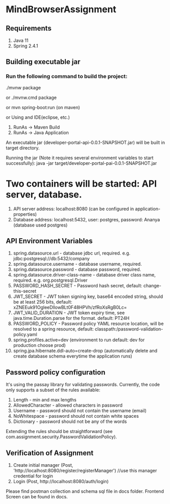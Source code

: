 # MindBrowserAssignment

## Requirements
1. Java 11
2. Spring 2.4.1

## Building executable jar

### Run the following command to build the project:
./mvnw package

or
./mvnw.cmd package

or
mvn spring-boot:run (on maven)

or
Using and IDE(eclipse, etc.) 
1. RunAs -> Maven Build
2. RunAs -> Java Application

An executable jar (developer-portal-api-0.0.1-SNAPSHOT.jar) will be built in target directory.

Running the jar (Note it requires several environment variables to start successfully):
java -jar target/developer-portal-pai-0.0.1-SNAPSHOT.jar

# Two containers will be started: API server, database.
1. API server address: localhost:8080 (can be configured in application-properties)
2. Database address: localhost:5432, user: postgres, password: Ananya (database used postgres)

## API Environment Variables
1. spring.datasource.url - database jdbc url, required. e.g. jdbc:postgresql://db:5432/company
2. spring.datasource.username - database username, required.
3. spring.datasource.password - database password, required.
4. spring.datasource.driver-class-name - database driver class name, required. e.g. org.postgresql.Driver
5. PASSWORD_HASH_SECRET - Password hash secret, default: change-this-secret
6. JWT_SECRET - JWT token signing key, base64 encoded string, should be at least 256 bits, default: xZNEEuk91OgleeDllowBLt0F48HPVh/zfRoXsRgB0Lc=
7. JWT_VALID_DURATION - JWT token expiry time, see java.time.Duration.parse for the format. default: PT24H
8. PASSWORD_POLICY - Password policy YAML resource location, will be resolved to a spring resource, default: classpath:/password-validation-policy.yaml
9. spring.profiles.active=dev (environment to run default: dev for production choose prod)
10. spring.jpa.hibernate.ddl-auto=create-drop (automatically delete and create database schema everytime the application runs)

## Password policy configuration

It's using the passay library for validating passwords. Currently, the code only supports a subset of the rules available:
1. Length - min and max lengths
2. AllowedCharacter - allowed characters in password
3. Username - password should not contain the username (email)
4. NoWhitespace - password should not contain white spaces
5. Dictionary - password should not be any of the words

Extending the rules should be straightforward (see com.assignment.security.PasswordValidationPolicy).

## Verification of Assignment

1. Create initial manager (Post, 'http://localhost:8080/register/registerManager') //use this manager credential for login
2. Login (Post, http://localhost:8080/auth/login)

Please find postman collection and schema sql file in docs folder.
Frontend Screen can be found in docs.




